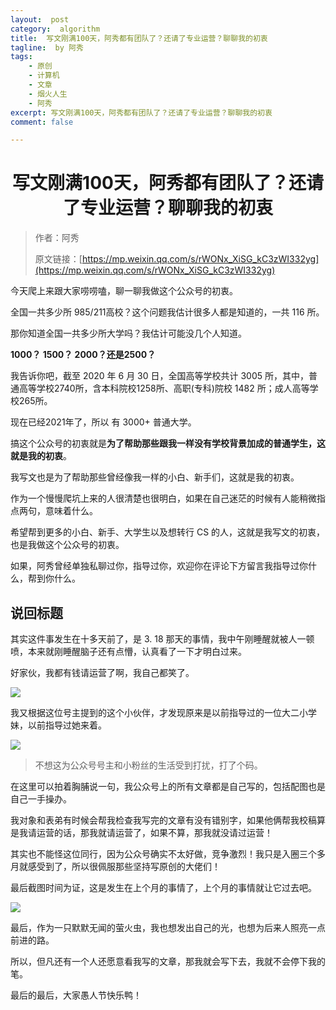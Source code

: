 ```yaml
---
layout:  post
category:  algorithm
title:  写文刚满100天，阿秀都有团队了？还请了专业运营？聊聊我的初衷
tagline:  by 阿秀
tags:
    - 原创
    - 计算机
    - 文章
    - 烟火人生
    - 阿秀
excerpt: 写文刚满100天，阿秀都有团队了？还请了专业运营？聊聊我的初衷
comment: false

---
```



<h1 align="center">写文刚满100天，阿秀都有团队了？还请了专业运营？聊聊我的初衷</h1>

>作者：阿秀
>
>原文链接：[https://mp.weixin.qq.com/s/rWONx_XiSG_kC3zWI332yg](https://mp.weixin.qq.com/s/rWONx_XiSG_kC3zWI332yg)


今天爬上来跟大家唠唠嗑，聊一聊我做这个公众号的初衷。

全国一共多少所 985/211高校？这个问题我估计很多人都是知道的，一共 116 所。

那你知道全国一共多少所大学吗？我估计可能没几个人知道。

**1000？ 1500？ 2000？还是2500？**

我告诉你吧，截至 2020 年 6 月 30 日，全国高等学校共计 3005 所，其中，普通高等学校2740所，含本科院校1258所、高职(专科)院校 1482 所；成人高等学校265所。 

现在已经2021年了，所以 有 3000+ 普通大学。

搞这个公众号的初衷就是**为了帮助那些跟我一样没有学校背景加成的普通学生，这就是我的初衷**。

我写文也是为了帮助那些曾经像我一样的小白、新手们，这就是我的初衷。

作为一个慢慢爬坑上来的人很清楚也很明白，如果在自己迷茫的时候有人能稍微指点两句，意味着什么。

希望帮到更多的小白、新手、大学生以及想转行 CS 的人，这就是我写文的初衷，也是我做这个公众号的初衷。

如果，阿秀曾经单独私聊过你，指导过你，欢迎你在评论下方留言我指导过你什么，帮到你什么。



## 说回标题

其实这件事发生在十多天前了，是 3. 18 那天的事情，我中午刚睡醒就被人一顿喷，本来就刚睡醒脑子还有点懵，认真看了一下才明白过来。

好家伙，我都有钱请运营了啊，我自己都笑了。

![](http://oss.interviewguide.cn/img/202205121414640.png)

我又根据这位号主提到的这个小伙伴，才发现原来是以前指导过的一位大二小学妹，以前指导过她来着。

![](http://oss.interviewguide.cn/img/202205121414897.png)

>不想这为公众号号主和小粉丝的生活受到打扰，打了个码。

在这里可以拍着胸脯说一句，我公众号上的所有文章都是自己写的，包括配图也是自己一手操办。

我对象和表弟有时候会帮我检查我写完的文章有没有错别字，如果他俩帮我校稿算是我请运营的话，那我就请运营了，如果不算，那我就没请过运营！

其实也不能怪这位同行，因为公众号确实不太好做，竞争激烈！我只是入圈三个多月就感受到了，所以很佩服那些坚持写原创的大佬们！

最后截图时间为证，这是发生在上个月的事情了，上个月的事情就让它过去吧。

![](http://oss.interviewguide.cn/img/202205121414134.png)

最后，作为一只默默无闻的萤火虫，我也想发出自己的光，也想为后来人照亮一点前进的路。

所以，但凡还有一个人还愿意看我写的文章，那我就会写下去，我就不会停下我的笔。

最后的最后，大家愚人节快乐鸭！















